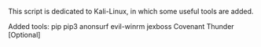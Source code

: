  
 This script is dedicated to Kali-Linux, in which some useful tools are added.
 
 Added tools:
 pip
 pip3
 anonsurf
 evil-winrm
 jexboss
 Covenant
 Thunder [Optional]
